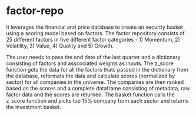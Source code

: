 # factor-repo

It leverages the financial and price database to create an security basket using a scoring model based on factors. The factor repository consists of 25 different factors in five different factor categories - 1) Momentum, 2) Volatility, 3) Value, 4) Quality and 5) Growth. 

The user needs to pass the end date of the last quarter and a dictionary consisting of factors and asscociated weights as inputs. The z_score function gets the data for all the factors thats passed in the dictionary from the database, reformats the data and calculate scores (normalized by sector) for all companies in the universe. The companies are then ranked based on the scores and a complete dataframe consisting of metadata, raw factor data and the scores are returned. The basket function calls the z_score function and picks top 15% company from each sector and returns the investment basket.  
